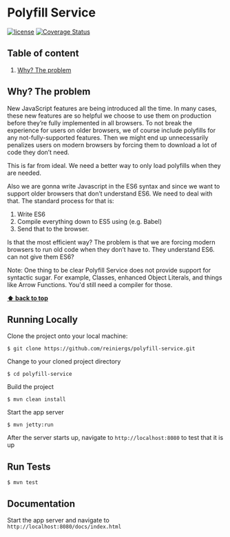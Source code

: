 #  Polyfill Service
[![license](https://img.shields.io/github/license/mashape/apistatus.svg)]()  [![Coverage Status](https://coveralls.io/repos/github/reiniergs/polyfill-service/badge.svg?branch=codeCoverage)](https://coveralls.io/github/reiniergs/polyfill-service?branch=codeCoverage)

## Table of content
<a name="table-of-content"></a>

 1. [Why? The problem](#why)
 
## Why? The problem
<a name="why"></a>

New JavaScript features are being introduced all the time. In many cases, these new features are so helpful we choose to use 
them on production before they’re fully implemented in all browsers. To not break the experience for users on older browsers, 
we of course include polyfills for any not-fully-supported features. Then we might end up unnecessarily penalizes users on 
modern browsers by forcing them to download a lot of code they don’t need.

This is far from ideal. We need a better way to only load polyfills when they are needed.

Also we are gonna write Javascript in the ES6 syntax and since we want to support older browsers
that don’t understand ES6. We need to deal with that. The standard process for that is:

 1. Write ES6 
 2. Compile everything down to ES5 using (e.g. Babel)
 3. Send that to the browser.

Is that the most efficient way? The problem is that we are forcing modern browsers to run old code when they don’t have to. They understand ES6. can not give them ES6?

Note: One thing to be clear Polyfill Service does not provide support for syntactic sugar. For example, Classes, enhanced Object Literals, and things like Arrow Functions. You'd still need a compiler for those.

 **[⬆ back to top](#table-of-contents)**
 
## Running Locally
Clone the project onto your local machine:
```
$ git clone https://github.com/reiniergs/polyfill-service.git
```
Change to your cloned project directory
```
$ cd polyfill-service
```
Build the project
```
$ mvn clean install
```
 Start the app server
```
$ mvn jetty:run
```
After the server starts up, navigate to `http://localhost:8080` to test that it is up

## Run Tests
```
$ mvn test
```
## Documentation
Start the app server and navigate to `http://localhost:8080/docs/index.html`